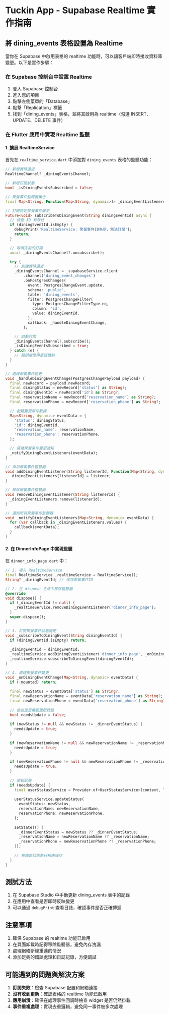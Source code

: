 # Tuckin App - Supabase Realtime 實作指南

## 將 dining_events 表格設置為 Realtime

當你在 Supabase 中啟用表格的 realtime 功能時，可以讓客戶端即時接收資料庫變更。以下是實作步驟：

### 在 Supabase 控制台中設置 Realtime

1. 登入 Supabase 控制台
2. 進入您的項目
3. 點擊左側菜單的「Database」
4. 點擊「Replication」標籤
5. 找到「dining_events」表格，並將其啟用為 realtime（勾選 INSERT、UPDATE、DELETE 事件）

### 在 Flutter 應用中實現 Realtime 監聽

#### 1. 擴展 RealtimeService

首先在 `realtime_service.dart` 中添加對 `dining_events` 表格的監聽功能：

```dart
// 新增實時通道
RealtimeChannel? _diningEventsChannel;

// 新增訂閱狀態
bool _isDiningEventsSubscribed = false;

// 聚餐事件監聽器集合
final Map<String, Function(Map<String, dynamic>)> _diningEventListeners = {};

// 訂閱特定聚餐事件變更
Future<void> subscribeToDiningEvent(String diningEventId) async {
  // 檢查 ID 有效性
  if (diningEventId.isEmpty) {
    debugPrint('RealtimeService: 聚餐事件ID為空，無法訂閱');
    return;
  }

  // 取消先前的訂閱
  await _diningEventsChannel?.unsubscribe();

  try {
    // 創建實時通道
    _diningEventsChannel = _supabaseService.client
        .channel('dining_event_changes')
        .onPostgresChanges(
          event: PostgresChangeEvent.update,
          schema: 'public',
          table: 'dining_events',
          filter: PostgresChangeFilter(
            type: PostgresChangeFilterType.eq,
            column: 'id',
            value: diningEventId,
          ),
          callback: _handleDiningEventChange,
        );

    // 啟動訂閱
    _diningEventsChannel?.subscribe();
    _isDiningEventsSubscribed = true;
  } catch (e) {
    // 錯誤處理與重試機制
  }
}

// 處理聚餐事件變更
void _handleDiningEventChange(PostgresChangePayload payload) {
  final newRecord = payload.newRecord;
  final diningStatus = newRecord['status'] as String?;
  final diningEventId = newRecord['id'] as String?;
  final reservationName = newRecord['reservation_name'] as String?;
  final reservationPhone = newRecord['reservation_phone'] as String?;

  // 創建變更事件數據
  Map<String, dynamic> eventData = {
    'status': diningStatus,
    'id': diningEventId,
    'reservation_name': reservationName,
    'reservation_phone': reservationPhone,
  };

  // 廣播聚餐事件變更通知
  _notifyDiningEventListeners(eventData);
}

// 添加聚餐事件監聽器
void addDiningEventListener(String listenerId, Function(Map<String, dynamic>) listener) {
  _diningEventListeners[listenerId] = listener;
}

// 移除聚餐事件監聽器
void removeDiningEventListener(String listenerId) {
  _diningEventListeners.remove(listenerId);
}

// 通知所有聚餐事件監聽器
void _notifyDiningEventListeners(Map<String, dynamic> eventData) {
  for (var callback in _diningEventListeners.values) {
    callback(eventData);
  }
}
```

#### 2. 在 DinnerInfoPage 中實現監聽

在 `dinner_info_page.dart` 中：

```dart
// 1. 導入 RealtimeService
final RealtimeService _realtimeService = RealtimeService();
String? _diningEventId; // 保存聚餐事件ID

// 2. 在 dispose 方法中移除監聽器
@override
void dispose() {
  if (_diningEventId != null) {
    _realtimeService.removeDiningEventListener('dinner_info_page');
  }
  super.dispose();
}

// 3. 訂閱聚餐事件狀態變更
void _subscribeToDiningEvent(String diningEventId) {
  if (diningEventId.isEmpty) return;
  
  _diningEventId = diningEventId;
  _realtimeService.addDiningEventListener('dinner_info_page', _onDiningEventChange);
  _realtimeService.subscribeToDiningEvent(diningEventId);
}

// 4. 處理聚餐事件變更
void _onDiningEventChange(Map<String, dynamic> eventData) {
  if (!mounted) return;
  
  final newStatus = eventData['status'] as String?;
  final newReservationName = eventData['reservation_name'] as String?;
  final newReservationPhone = eventData['reservation_phone'] as String?;
  
  // 檢查是否需要更新狀態
  bool needsUpdate = false;
  
  if (newStatus != null && newStatus != _dinnerEventStatus) {
    needsUpdate = true;
  }
  
  if (newReservationName != null && newReservationName != _reservationName) {
    needsUpdate = true;
  }
  
  if (newReservationPhone != null && newReservationPhone != _reservationPhone) {
    needsUpdate = true;
  }
  
  // 更新狀態
  if (needsUpdate) {
    final userStatusService = Provider.of<UserStatusService>(context, listen: false);
    
    userStatusService.updateStatus(
      eventStatus: newStatus,
      reservationName: newReservationName,
      reservationPhone: newReservationPhone,
    );
    
    setState(() {
      _dinnerEventStatus = newStatus ?? _dinnerEventStatus;
      _reservationName = newReservationName ?? _reservationName;
      _reservationPhone = newReservationPhone ?? _reservationPhone;
    });
    
    // 根據新狀態執行相應操作
  }
}
```

## 測試方法

1. 在 Supabase Studio 中手動更新 dining_events 表中的記錄
2. 在應用中查看是否即時反映變更
3. 可以通過 `debugPrint` 查看日誌，確認事件是否正確傳遞

## 注意事項

1. 確保 Supabase 的 realtime 功能已啟用
2. 在頁面卸載時記得移除監聽器，避免內存洩漏
3. 處理網絡斷線重連的情況
4. 添加足夠的錯誤處理和日誌記錄，方便調試

## 可能遇到的問題與解決方案

1. **訂閱失敗**：檢查 Supabase 配置和網絡連接
2. **沒有收到更新**：確認表格的 realtime 功能已啟用
3. **應用崩潰**：確保在處理事件回調時檢查 widget 是否仍然掛載
4. **事件重複處理**：實現去重邏輯，避免同一事件被多次處理
